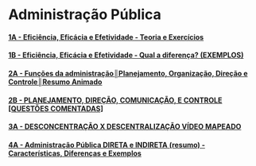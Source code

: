 # Administração Pública

#### [1A - Eficiência, Eficácia e Efetividade - Teoria e Exercícios](https://youtu.be/owAOwUOPn4U?si=Bj5smaS4zMY4iR0u)


#### [1B - Eficiência, Eficácia e Efetividade - Qual a diferença? (EXEMPLOS)](https://youtu.be/W55q-BOZolw?si=6gRVvHAC4T0Fk3fW)


#### [2A - Funções da administração║Planejamento, Organização, Direção e Controle║Resumo Animado](https://youtu.be/J9p1h3JqB5U?si=f9QwKlMr8OAR3X-L)


#### [2B - PLANEJAMENTO, DIREÇÃO, COMUNICAÇÃO, E CONTROLE [QUESTÕES COMENTADAS]](https://youtu.be/unySLyJYbsQ?si=zwbYDNd-Hy__E3CR)


#### [3A - DESCONCENTRAÇÃO X DESCENTRALIZAÇÃO VÍDEO MAPEADO](https://youtu.be/4yk42mjvzd8?si=ApQT5_d7cZvfCRO5)


#### [4A - Administração Pública DIRETA e INDIRETA (resumo) - Características, Diferenças e Exemplos](https://youtu.be/1jxlt12qK-k?si=eAtWayhhJh3Zp8-J)


